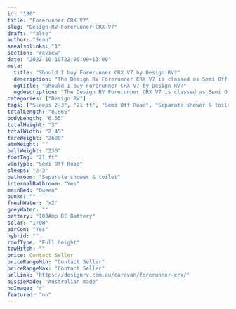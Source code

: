 ```yaml
---
id: "180"
title: "Forerunner CRX V7"
slug: "Design-RV-Forerunner-CRX-V7"
draft: "false"
author: "Sean"
seealsolinks: "1"
section: "review"
date: "2022-10-10T22:00:09+11:00"
meta:
  title: "Should I buy Forerunner CRX V7 by Design RV?"
  description: "The Design RV Forerunner CRX V7 is classed as Semi Off Road, and sleeps 2-3 people. It is Australian made and comes in at 21 ft. It generally has Separate shower & toilet."
  ogtitle: "Should I buy Forerunner CRX V7 by Design RV?"
  ogdescription: "The Design RV Forerunner CRX V7 is classed as Semi Off Road, and sleeps 2-3 people. It is Australian made and comes in at 21 ft. It generally has Separate shower & toilet."
categories: ["Design RV"]
tags: ["Sleeps 2-3", "21 ft", "Semi Off Road", "Separate shower & toilet", "Full height", "Price Unknown", "Australian made"]
totalLength: "8.865"
bodyLength: "6.55"
totalHeight: "3"
totalWidth: "2.45"
tareWeight: "2600"
atmWeight: ""
ballWeight: "230"
footTag: "21 ft"
vanType: "Semi Off Road"
sleeps: "2-3"
bathroom: "Separate shower & toilet"
internalBathroom: "Yes"
mainBed: "Queen"
bunks: ""
freshWater: "x2"
greyWater: ""
battery: "100Amp DC Battery"
solar: "170W"
airCon: "Yes"
hybrid: ""
roofType: "Full height"
towHitch: ""
price: Contact Seller
priceRangeMin: "Contact Seller"
priceRangeMax: "Contact Seller"
urlLink: "https://designrv.com.au/caravan/forerunner-crx/"
aussieMade: "Australian made"
noImage: "r"
featured: "no"
---
```

